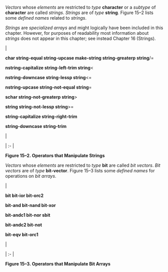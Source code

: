  



*Vectors* whose *elements* are restricted to *type* **character** or a *subtype* of **character** are called *strings*. *Strings* are of *type* **string**. Figure 15–2 lists some *defined names* related to *strings*. 



*Strings* are *specialized arrays* and might logically have been included in this chapter. However, for purposes of readability most information about *strings* does not appear in this chapter; see instead Chapter 16 (Strings). 



|<p>**char string-equal string-upcase make-string string-greaterp string**/= </p><p>**nstring-capitalize string-left-trim string**&lt; </p><p>**nstring-downcase string-lessp string**&lt;= </p><p>**nstring-upcase string-not-equal string**= </p><p>**schar string-not-greaterp string**&gt; </p><p>**string string-not-lessp string**&gt;= </p><p>**string-capitalize string-right-trim** </p><p>**string-downcase string-trim**</p>|

| :- |





**Figure 15–2. Operators that Manipulate Strings** 



*Vectors* whose *elements* are restricted to *type* **bit** are called *bit vectors*. *Bit vectors* are of *type* **bit-vector**. Figure 15–3 lists some *defined names* for operations on *bit arrays*. 







 



 



|<p>**bit bit-ior bit-orc2** </p><p>**bit-and bit-nand bit-xor** </p><p>**bit-andc1 bit-nor sbit** </p><p>**bit-andc2 bit-not** </p><p>**bit-eqv bit-orc1**</p>|

| :- |





**Figure 15–3. Operators that Manipulate Bit Arrays** 







 



 



